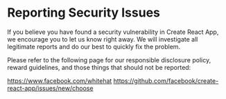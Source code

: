 # Reporting Security Issues

If you believe you have found a security vulnerability in Create React App, we encourage you to let us know right away. We will investigate all legitimate reports and do our best to quickly fix the problem.

Please refer to the following page for our responsible disclosure policy, reward guidelines, and those things that should not be reported:

https://www.facebook.com/whitehat
https://github.com/facebook/create-react-app/issues/new/choose
